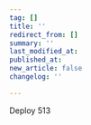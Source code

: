 ```yaml
---
tag: []
title: ''
redirect_from: []
summary: ''
last_modified_at: 
published_at: 
new_article: false
changelog: ''

---
```

Deploy 513